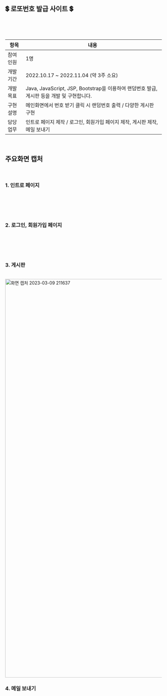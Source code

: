 ## 💲 로또번호 발급 사이트 💲
<br>
<br>
<br>

| 항목 | 내용 |
| ------ | ------ |
| 참여인원 | 1명 |
| 개발기간 | 2022.10.17 ~ 2022.11.04 (약 3주 소요) |
| 개발목표 | Java, JavaScript, JSP, Bootstrap을 이용하여 랜덤번호 발급, 게시판 등을 개발 및 구현합니다. |
| 구현설명 | 메인화면에서 번호 받기 클릭 시 랜덤번호 출력 / 다양한 게시판 구현 |
| 담당업무 | 인트로 페이지 제작 / 로그인, 회원가입 페이지 제작, 게시판 제작, 메일 보내기 |

<br>

## 주요화면 캡처

<br>

### 1. 인트로 페이지
<br>


<br><br>

### 2. 로그인, 회원가입 페이지
<br>


<br><br>

### 3. 게시판
<br>

<img width="1280" alt="화면 캡처 2023-03-09 211637" src="https://user-images.githubusercontent.com/109955351/224339629-42a7aa05-c20a-4daa-8061-edfd3a79089f.png">

<br>

### 4. 메일 보내기
<br>


<br>





